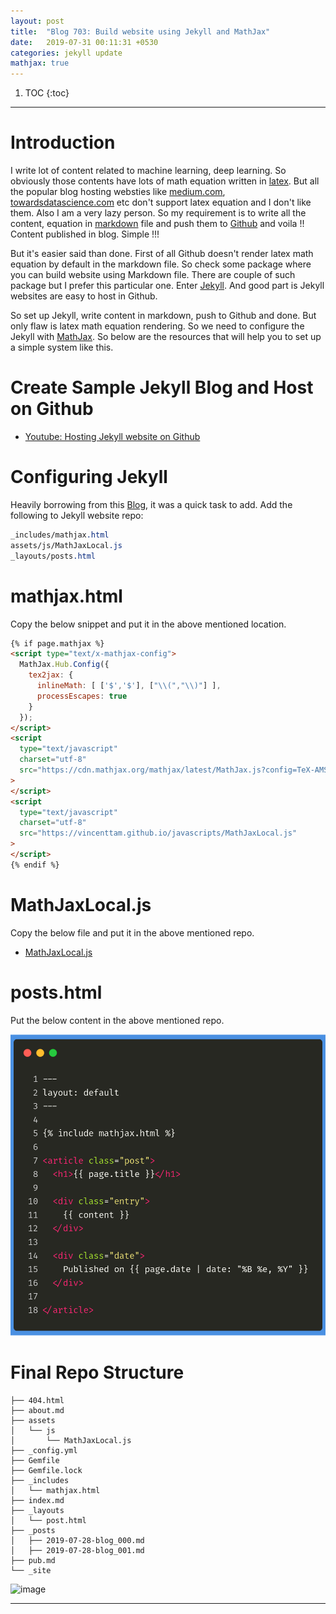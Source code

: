 ```yaml
---
layout: post
title:  "Blog 703: Build website using Jekyll and MathJax"
date:   2019-07-31 00:11:31 +0530
categories: jekyll update
mathjax: true
---
```


1. TOC
{:toc}
---

# Introduction

I write lot of content related to machine learning, deep learning. So obviously those contents have lots of math equation written in [latex](https://www.latex-project.org/). But all the popular blog hosting websties like [medium.com](https://medium.com/), [towardsdatascience.com](https://towardsdatascience.com/) etc don't support latex equation and I don't like them. Also I am a very lazy person. So my requirement is to write all the content, equation in [markdown](https://en.wikipedia.org/wiki/Markdown) file and push them to [Github](https://github.com/) and voila !! Content published in blog. Simple !!!  

But it's easier said than done. First of all Github doesn't render latex math equation by default in the markdown file. So check some package where you can build website using Markdown file. There are couple of such package but I prefer this particular one. Enter [Jekyll](https://jekyllrb.com/). And good part is Jekyll websites are easy to host in Github. 

So set up Jekyll, write content in markdown, push to Github and done. But only flaw is latex math equation rendering. So we need to configure the Jekyll with [MathJax](https://www.mathjax.org/). So below are the resources that will help you to set up a simple system like this. 


# Create Sample Jekyll Blog and Host on Github

- [Youtube: Hosting Jekyll website on Github](https://www.youtube.com/watch?v=fqFjuX4VZmU)


# Configuring Jekyll

Heavily borrowing from this [Blog](https://github.crookster.org/Adding-MathJAX-LaTeX-MathML-to-Jekyll/), it was a quick task to add. Add the following to Jekyll website repo:

```css
_includes/mathjax.html
assets/js/MathJaxLocal.js
_layouts/posts.html
```

# mathjax.html

Copy the below snippet and put it in the above mentioned location.

```html
{% if page.mathjax %}
<script type="text/x-mathjax-config">
  MathJax.Hub.Config({
    tex2jax: {
      inlineMath: [ ['$','$'], ["\\(","\\)"] ],
      processEscapes: true
    }
  });
</script>
<script
  type="text/javascript"
  charset="utf-8"
  src="https://cdn.mathjax.org/mathjax/latest/MathJax.js?config=TeX-AMS-MML_HTMLorMML"
>
</script>
<script
  type="text/javascript"
  charset="utf-8"
  src="https://vincenttam.github.io/javascripts/MathJaxLocal.js"
>
</script>
{% endif %}
```

# MathJaxLocal.js

Copy the below file and put it in the above mentioned repo.
- [MathJaxLocal.js](https://github.com/idcrook/idcrook.github.io/blob/master/assets/js/MathJaxLocal.js)


# posts.html

Put the below content in the above mentioned repo.

![image](/assets/images/post_html.png)


# Final Repo Structure

```
├── 404.html
├── about.md
├── assets
│   └── js
│       └── MathJaxLocal.js
├── _config.yml
├── Gemfile
├── Gemfile.lock
├── _includes
│   └── mathjax.html
├── index.md
├── _layouts
│   └── post.html
├── _posts
│   ├── 2019-07-28-blog_000.md
│   ├── 2019-07-28-blog_001.md
├── pub.md
└── _site
```


<img src="https://images.squarespace-cdn.com/content/550c6978e4b0c1da40fd1208/1541615714652-2BCR3Y3BU5X4U7KYMT5R/that%27s+it+done+logo-01.png?format=1500w&content-type=image%2Fpng" alt="image" width="400"/>

----